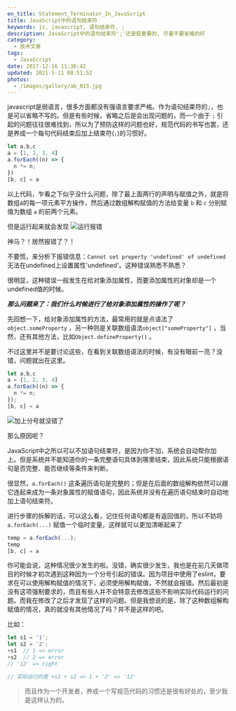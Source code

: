 ```yaml
---
en_title: Statement_Terminator_In_JavaScript
title: JavaScript中的语句结束符
keywords: js, javascript, 语句结束符, ;
description: JavaScript中的语句结束符';'还是挺重要的, 尽量不要省略的好
category:
  - 技术文章
tags:
  - JavaScript
date: 2017-12-16 11:36:42
updated: 2021-5-11 08:51:52
photos:
  - /images/gallery/ab_015.jpg
---
```


javascript是弱语言，很多方面都没有强语言要求严格。作为语句结束符的`;`，也是可以省略不写的。但是有些时候，省略之后是会出现问题的，而一个由于 `;` 引起的问题往往很难找到，所以为了预防这样的问题也好，规范代码的书写也罢，还是养成一个每句代码结束后加上结束符(`;`)的习惯好。

<!-- more -->

```js
let a,b,c
a = [1, 2, 3, 4]
a.forEach((n) => {
  n *= n;
})
[b, c] = a
```

以上代码，乍看之下似乎没什么问题，除了最上面两行的声明与赋值之外，就是将数组a的每一项元素平方操作，然后通过数组解构赋值的方法给变量 `b` 和 `c` 分别赋值为数组 `a` 的前两个元素。

但是运行起来就会发现
![运行报错](https://miao.su/images/2019/01/07/error875ae.png)

神马？！居然报错了？！

不要慌，来分析下报错信息：`Cannot set property 'undefined' of undefined` 无法在undefined上设置属性'undefined'。这种错误熟悉不熟悉？

很明显，这种错误一般发生在给对象添加属性，而要添加属性的对象却是一个undefined值的时候。

***那么问题来了：我们什么时候进行了给对象添加属性的操作了呢？***

先回想一下，给对象添加属性的方法，最常用的就是点语法了`object.someProperty` ，另一种则是关联数组语法`object["someProperty"]` ，当然，还有其他方法，比如`Object.defineProperty()` 。

不过这里并不是要讨论这些，在看到关联数组语法的时候，有没有眼前一亮？没错，问题就出在这里。

```js
let a,b,c
a = [1, 2, 3, 4]
a.forEach((n) => {
  n *= n;
});
[b, c] = a
```

![加上分号就没错了](https://miao.su/images/2019/01/07/ok11918.png)

那么原因呢？

JavaScript中之所以可以不加语句结束符，是因为你不加，系统会自动帮你加上。但是系统并不能知道你的一条完整语句具体到哪里结束，因此系统只能根据语句是否完整、能否继续等条件来判断。

很显然，`a.forEach()` 这条遍历语句是完整的；但是在后面的数组解构依然可以跟它连起来成为一条对象属性的赋值语句，因此系统并没有在遍历语句结束时自动地加上语句结束符。

进行步骤的拆解的话，可以这么看，记住任何语句都是有返回值的，所以不妨将`a.forEach(...)` 赋值一个临时变量，这样就可以更加清晰起来了

```js
temp = a.forEach(...);
temp
[b, c] = a
```

你可能会说，这种情况很少发生的啦。没错，确实很少发生，我也是在前几天做项目的时候才初次遇到这种因为一个分号引起的错误。因为项目中使用了eslint，要求在可以使用解构赋值的情况下，必须使用解构赋值，不然就会报错。然后最初是没有这项强制要求的，而且有些人并不会特意去修改这些不影响实际代码运行的问题。而我在修改了之后才发现了这样的问题。但是我想说的是，除了这种数组解构赋值的情况，真的就没有其他情况了吗？并不是这样的吧。

比如：

``` js
let s1 = '1';
let s2 = '2';
+s1  // 1 => error
+s2  // 2 => error
// '12' => right

// 实际运行的是 +s1 + s2 => 1 + '2' => '12'
```

> 而且作为一个开发者，养成一个写规范代码的习惯还是很有好处的，至少我是这样认为的。
